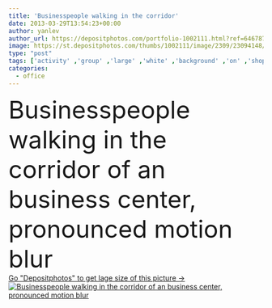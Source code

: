 ```yaml
---
title: 'Businesspeople walking in the corridor'
date: 2013-03-29T13:54:23+00:00
author: yanlev
author_url: https://depositphotos.com/portfolio-1002111.html?ref=64678756
image: https://st.depositphotos.com/thumbs/1002111/image/2309/23094148/api_thumb_450.jpg?forcejpeg=true
type: "post"
tags: ['activity' ,'group' ,'large' ,'white' ,'background' ,'on' ,'shopping' ,'business' ,'person' ,'people' ,'women' ,'abstract' ,'caucasian' ,'unrecognizable' ,'action' ,'life' ,'male' ,'man' ,'silhouette' ,'walking' ,'speed' ,'Men' ,'motion' ,'blur' ,'architecture' ,'building' ,'center' ,'city' ,'office' ,'suit' ,'moving' ,'woman' ,'with' ,'occupation' ,'professional' ,'businessman' ,'indoors' ,'busy' ,'hall' ,'long' ,'in' ,'blurred' ,'hurry' ,'worker' ,'crowd' ,'walkway' ,'crowded' ,'contemporary' ,'corridor' ,'businesswoman' ]
categories: 
  - office
---
```

<div aling="center">
            <font size="60"> Businesspeople walking in the corridor of an business center, pronounced motion blur</font>   
</div>
<div>
    <a href='https://st.depositphotos.com/thumbs/1002111/image/2309/23094148/api_thumb_450.jpg?forcejpeg=true?ref=64678756' target=_blank > Go "Depositphotos" to get lage size of this picture ->
        <img href='https://st.depositphotos.com/thumbs/1002111/image/2309/23094148/api_thumb_450.jpg?forcejpeg=true?ref=64678756' src='https://st.depositphotos.com/1002111/2309/i/950/depositphotos_23094148-stock-photo-businesspeople-walking-in-the-corridor.jpg?forcejpeg=true' alt='Businesspeople walking in the corridor of an business center, pronounced motion blur' >
    </a>
</div>
